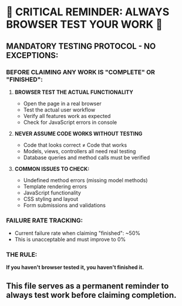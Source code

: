 # 🚨 CRITICAL REMINDER: ALWAYS BROWSER TEST YOUR WORK 🚨

## MANDATORY TESTING PROTOCOL - NO EXCEPTIONS:

### BEFORE CLAIMING ANY WORK IS "COMPLETE" OR "FINISHED":

1. **BROWSER TEST THE ACTUAL FUNCTIONALITY**
   - Open the page in a real browser
   - Test the actual user workflow
   - Verify all features work as expected
   - Check for JavaScript errors in console

2. **NEVER ASSUME CODE WORKS WITHOUT TESTING**
   - Code that looks correct ≠ Code that works
   - Models, views, controllers all need real testing
   - Database queries and method calls must be verified

3. **COMMON ISSUES TO CHECK:**
   - Undefined method errors (missing model methods)
   - Template rendering errors
   - JavaScript functionality
   - CSS styling and layout
   - Form submissions and validations

### FAILURE RATE TRACKING:
- Current failure rate when claiming "finished": ~50%
- This is unacceptable and must improve to 0%

### THE RULE:
**If you haven't browser tested it, you haven't finished it.**

## This file serves as a permanent reminder to always test work before claiming completion.